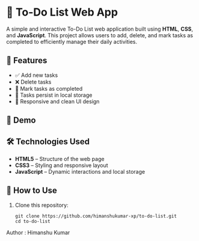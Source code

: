 # 📝 To-Do List Web App

A simple and interactive To-Do List web application built using **HTML**, **CSS**, and **JavaScript**. This project allows users to add, delete, and mark tasks as completed to efficiently manage their daily activities.

## 🚀 Features

- ✅ Add new tasks
- ❌ Delete tasks
- 📌 Mark tasks as completed
- 💾 Tasks persist in local storage
- 🎨 Responsive and clean UI design

## 📸 Demo

## 🛠️ Technologies Used

- **HTML5** – Structure of the web page
- **CSS3** – Styling and responsive layout
- **JavaScript** – Dynamic interactions and local storage

## 🔧 How to Use

1. Clone this repository:
   ```
   git clone https://github.com/himanshukumar-xp/to-do-list.git
   cd to-do-list
   ```
Author : Himanshu Kumar
